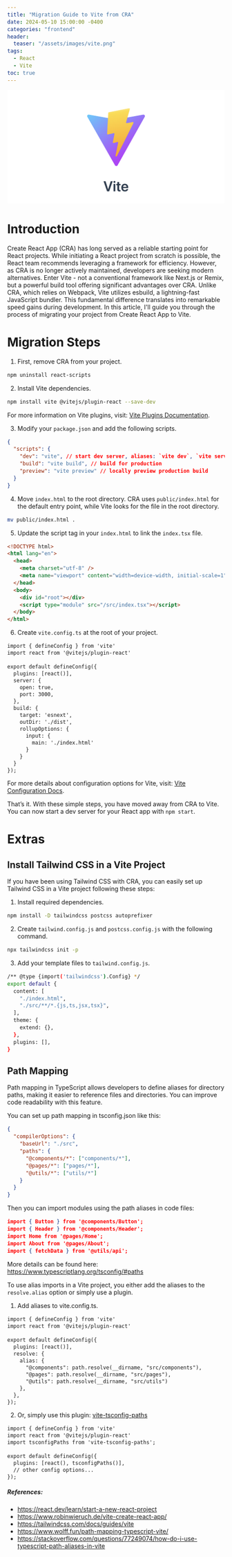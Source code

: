 ```yaml
---
title: "Migration Guide to Vite from CRA"
date: 2024-05-10 15:00:00 -0400
categories: "frontend"
header:
  teaser: "/assets/images/vite.png"
tags:
  - React
  - Vite
toc: true
---
```


![vite](/assets/images/vite.png)

# Introduction

Create React App (CRA) has long served as a reliable starting point for React projects. While initiating a React project from scratch is possible, the React team recommends leveraging a framework for efficiency. However, as CRA is no longer actively maintained, developers are seeking modern alternatives. Enter Vite - not a conventional framework like Next.js or Remix, but a powerful build tool offering significant advantages over CRA. Unlike CRA, which relies on Webpack, Vite utilizes esbuild, a lightning-fast JavaScript bundler. This fundamental difference translates into remarkable speed gains during development. In this article, I'll guide you through the process of migrating your project from Create React App to Vite.

# Migration Steps

1. First, remove CRA from your project.
  ```bash
  npm uninstall react-scripts
  ```

2. Install Vite dependencies.
  ```bash
  npm install vite @vitejs/plugin-react --save-dev
  ```

  For more information on Vite plugins, visit: [Vite Plugins Documentation](https://main.vitejs.dev/plugins/).

3. Modify your `package.json` and add the following scripts.
  ```json
  {
    "scripts": {
      "dev": "vite", // start dev server, aliases: `vite dev`, `vite serve`
      "build": "vite build", // build for production
      "preview": "vite preview" // locally preview production build
    }
  }
  ```

4. Move `index.html` to the root directory.
  CRA uses `public/index.html` for the default entry point, while Vite looks for the file in the root directory. 

  ```bash
  mv public/index.html .
  ```

5. Update the script tag in your `index.html` to link the `index.tsx` file.
  ```html
  <!DOCTYPE html>
  <html lang="en">
    <head>
      <meta charset="utf-8" />
      <meta name="viewport" content="width=device-width, initial-scale=1" />
    </head>
    <body>
      <div id="root"></div>
      <script type="module" src="/src/index.tsx"></script>
    </body>
  </html>
  ```

6. Create `vite.config.ts` at the root of your project.
  ```tsx
  import { defineConfig } from 'vite'
  import react from '@vitejs/plugin-react'

  export default defineConfig({
    plugins: [react()],
    server: {    
      open: true,
      port: 3000,
    },
    build: {
      target: 'esnext',
      outDir: './dist',
      rollupOptions: {
        input: {
          main: './index.html'
        }
      }
    }
  });
  ```

  For more details about configuration options for Vite, visit: [Vite Configuration Docs](https://vitejs.dev/config/).

That’s it. With these simple steps, you have moved away from CRA to Vite. You can now start a dev server for your React app with `npm start`.



# Extras

## Install Tailwind CSS in a Vite Project

If you have been using Tailwind CSS with CRA, you can easily set up Tailwind CSS in a Vite project following these steps:

1. Install required dependencies.
  ```bash
  npm install -D tailwindcss postcss autoprefixer
  ```

2. Create `tailwind.config.js` and `postcss.config.js` with the following command.
  ```bash
  npx tailwindcss init -p
  ```

3. Add your template files to `tailwind.config.js`.
  ```bash
  /** @type {import('tailwindcss').Config} */
  export default {
    content: [
      "./index.html",
      "./src/**/*.{js,ts,jsx,tsx}",
    ],
    theme: {
      extend: {},
    },
    plugins: [],
  }
  ```

## Path Mapping

Path mapping in TypeScript allows developers to define aliases for directory paths, making it easier to reference files and directories. You can improve code readability with this feature. 

You can set up path mapping in tsconfig.json like this:

```json
{
  "compilerOptions": {
    "baseUrl": "./src",
    "paths": {
      "@components/*": ["components/*"],
      "@pages/*": ["pages/*"],
      "@utils/*": ["utils/*"]
    }
  }
} 
```

Then you can import modules using the path aliases in code files:

```json
import { Button } from '@components/Button';
import { Header } from '@components/Header';
import Home from '@pages/Home';
import About from '@pages/About';
import { fetchData } from '@utils/api';
```

More details can be found here: <https://www.typescriptlang.org/tsconfig/#paths>

To use alias imports in a Vite project, you either add the aliases to the `resolve.alias` option or simply use a plugin.

1. Add aliases to vite.config.ts.
  ```tsx
  import { defineConfig } from 'vite'
  import react from '@vitejs/plugin-react'

  export default defineConfig({
    plugins: [react()],
    resolve: {
      alias: {
        "@components": path.resolve(__dirname, "src/components"),
        "@pages": path.resolve(__dirname, "src/pages"),
        "@utils": path.resolve(__dirname, "src/utils")
      },
    },
  });
  ```

2. Or, simply use this plugin: [vite-tsconfig-paths](https://www.npmjs.com/package/vite-tsconfig-paths)
  ```tsx
  import { defineConfig } from 'vite'
  import react from '@vitejs/plugin-react'
  import tsconfigPaths from 'vite-tsconfig-paths';

  export default defineConfig({
    plugins: [react(), tsconfigPaths()],
    // other config options...
  });
  ```


##### References:
- <https://react.dev/learn/start-a-new-react-project>
- <https://www.robinwieruch.de/vite-create-react-app/>
- <https://tailwindcss.com/docs/guides/vite>
- <https://www.wolff.fun/path-mapping-typescript-vite/>
- <https://stackoverflow.com/questions/77249074/how-do-i-use-typescript-path-aliases-in-vite>